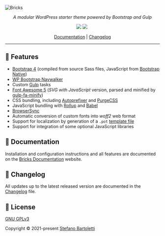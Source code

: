 ![Bricks](https://repository-images.githubusercontent.com/170774557/10d31c80-75ea-11eb-8adc-1b7b7d15f46c)


<div align="center">

_A modular WordPress starter theme powered by Bootstrap and Gulp_

[![](https://img.shields.io/github/v/release/stefanobartoletti/bricks)](https://github.com/stefanobartoletti/bricks/releases/latest)
[![](https://img.shields.io/github/last-commit/stefanobartoletti/bricks/devel)](https://github.com/stefanobartoletti/bricks/commits/devel)
![![](https://img.shields.io/github/contributors/stefanobartoletti/bricks)](https://github.com/stefanobartoletti/bricks/graphs/contributors)

[Documentation](https://bricks.stefanobartoletti.it/) | [Changelog](https://github.com/stefanobartoletti/bricks/blob/master/CHANGELOG.md)

---

</div>

## 🌟 Features

- [Bootstrap 4](https://getbootstrap.com/) (compiled from source Sass files, JavaScript from [Bootstrap Native](https://github.com/thednp/bootstrap.native/))
- [WP Bootstrap Navwalker](https://github.com/wp-bootstrap/wp-bootstrap-navwalker)
- Custom [Gulp](https://gulpjs.com/) tasks
- [Font Awesome 5](https://fontawesome.com/) (*SVG with JavaScript* version, parsed and minified by [gulp-fa-minify](https://github.com/FA-Minify/gulp-fa-minify))
- CSS bundling, including [Autoprefixer](https://autoprefixer.github.io/) and [PurgeCSS](https://purgecss.com/)
- JavaScript bundling with [Rollup](https://www.rollupjs.org/) and [Babel](https://babeljs.io/)
- [BrowserSync](https://www.browsersync.io/)
- Automatic conversion of custom fonts into *woff2* web format
- Support for localization by generation of a `.pot` [template file](https://developer.wordpress.org/themes/functionality/internationalization/)
- Support for integration of some optional JavaScript libraries

## 📖 Documentation

Installation and configuration instructions and all features are documented on the [Bricks Documentation](https://bricks.stefanobartoletti.it/) website.

## 📃 Changelog

All updates up to the latest released version are documented in the [Changelog](https://github.com/stefanobartoletti/bricks/blob/master/CHANGELOG.md) file.

## 📝 License

[GNU GPLv3](https://github.com/stefanobartoletti/bricks/blob/master/LICENSE.txt)

Copyright © 2021-present [Stefano Bartoletti](https://github.com/stefanobartoletti)